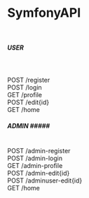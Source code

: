 # <b>SymfonyAPI</b> </br></br>

##### USER #####
</br></br>
POST /register</br>
POST /login</br>
GET /profile</br>
POST /edit{id}</br>
GET /home</br>


##### ADMIN #####</br></br>

POST /admin-register</br>
POST /admin-login</br>
GET /admin-profile</br>
POST /admin-edit{id}</br>
POST /adminuser-edit{id}</br>
GET /home</br>
